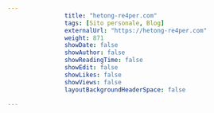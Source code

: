 ---
                title: "hetong-re4per.com"
                tags: [Sito personale, Blog]
                externalUrl: "https://hetong-re4per.com"
                weight: 871
                showDate: false
                showAuthor: false
                showReadingTime: false
                showEdit: false
                showLikes: false
                showViews: false
                layoutBackgroundHeaderSpace: false
                ---


